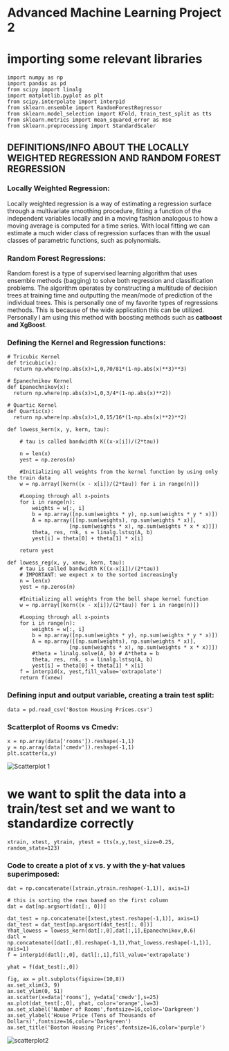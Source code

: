 # Advanced Machine Learning Project 2

# importing some relevant libraries
```
import numpy as np
import pandas as pd
from scipy import linalg
import matplotlib.pyplot as plt
from scipy.interpolate import interp1d
from sklearn.ensemble import RandomForestRegressor
from sklearn.model_selection import KFold, train_test_split as tts
from sklearn.metrics import mean_squared_error as mse
from sklearn.preprocessing import StandardScaler
```

## DEFINITIONS/INFO ABOUT THE LOCALLY WEIGHTED REGRESSION AND RANDOM FOREST REGRESSION

### Locally Weighted Regression: 

Locally weighted regression is a way of estimating a regression surface through a multivariate smoothing procedure, fitting a function of the independent variables locally and in a moving fashion analogous to how a moving average is computed for a time series. With local fitting we can estimate a much wider class of regression surfaces than with the usual classes of parametric functions, such as polynomials.



### Random Forest Regressions:

Random forest is a type of supervised learning algorithm that uses ensemble methods (bagging) to solve both regression and classification problems. The algorithm operates by constructing a multitude of decision trees at training time and outputting the mean/mode of prediction of the individual trees. This is personally one of my favorite types of regressions methods. This is because of the wide application this can be utilized. Personally I am using this method with boosting methods such as **catboost and XgBoost**. 

### Defining the Kernel and Regression functions:

```
# Tricubic Kernel
def tricubic(x):
  return np.where(np.abs(x)>1,0,70/81*(1-np.abs(x)**3)**3)

# Epanechnikov Kernel
def Epanechnikov(x):
  return np.where(np.abs(x)>1,0,3/4*(1-np.abs(x)**2)) 

# Quartic Kernel
def Quartic(x):
  return np.where(np.abs(x)>1,0,15/16*(1-np.abs(x)**2)**2) 

def lowess_kern(x, y, kern, tau):

    # tau is called bandwidth K((x-x[i])/(2*tau))

    n = len(x)
    yest = np.zeros(n)

    #Initializing all weights from the kernel function by using only the train data    
    w = np.array([kern((x - x[i])/(2*tau)) for i in range(n)])     
    
    #Looping through all x-points
    for i in range(n):
        weights = w[:, i]
        b = np.array([np.sum(weights * y), np.sum(weights * y * x)])
        A = np.array([[np.sum(weights), np.sum(weights * x)],
                    [np.sum(weights * x), np.sum(weights * x * x)]])
        theta, res, rnk, s = linalg.lstsq(A, b)
        yest[i] = theta[0] + theta[1] * x[i] 

    return yest

def lowess_reg(x, y, xnew, kern, tau):
    # tau is called bandwidth K((x-x[i])/(2*tau))
    # IMPORTANT: we expect x to the sorted increasingly
    n = len(x)
    yest = np.zeros(n)

    #Initializing all weights from the bell shape kernel function    
    w = np.array([kern((x - x[i])/(2*tau)) for i in range(n)])     
    
    #Looping through all x-points
    for i in range(n):
        weights = w[:, i]
        b = np.array([np.sum(weights * y), np.sum(weights * y * x)])
        A = np.array([[np.sum(weights), np.sum(weights * x)],
                    [np.sum(weights * x), np.sum(weights * x * x)]])
        #theta = linalg.solve(A, b) # A*theta = b
        theta, res, rnk, s = linalg.lstsq(A, b)
        yest[i] = theta[0] + theta[1] * x[i] 
    f = interp1d(x, yest,fill_value='extrapolate')
    return f(xnew)
```
### Defining input and output variable, creating a train test split:
```
data = pd.read_csv('Boston Housing Prices.csv')
```
### Scatterplot of Rooms vs Cmedv:
```
x = np.array(data['rooms']).reshape(-1,1)
y = np.array(data['cmedv']).reshape(-1,1)
plt.scatter(x,y)
```
![Scatterplot 1](https://user-images.githubusercontent.com/78623027/153656166-f4b9776b-5122-4c03-b098-98ef3a73b7eb.png)

# we want to split the data into a train/test set and we want to standardize correctly
```
xtrain, xtest, ytrain, ytest = tts(x,y,test_size=0.25, random_state=123)
```

### Code to create a plot of x vs. y with the y-hat values superimposed:

```
dat = np.concatenate([xtrain,ytrain.reshape(-1,1)], axis=1)

# this is sorting the rows based on the first column
dat = dat[np.argsort(dat[:, 0])]

dat_test = np.concatenate([xtest,ytest.reshape(-1,1)], axis=1)
dat_test = dat_test[np.argsort(dat_test[:, 0])]
Yhat_lowess = lowess_kern(dat[:,0],dat[:,1],Epanechnikov,0.6)
datl = np.concatenate([dat[:,0].reshape(-1,1),Yhat_lowess.reshape(-1,1)], axis=1)
f = interp1d(datl[:,0], datl[:,1],fill_value='extrapolate')

yhat = f(dat_test[:,0])
```

```
fig, ax = plt.subplots(figsize=(10,8))
ax.set_xlim(3, 9)
ax.set_ylim(0, 51)
ax.scatter(x=data['rooms'], y=data['cmedv'],s=25)
ax.plot(dat_test[:,0], yhat, color='orange',lw=3)
ax.set_xlabel('Number of Rooms',fontsize=16,color='Darkgreen')
ax.set_ylabel('House Price (Tens of Thousands of Dollars)',fontsize=16,color='Darkgreen')
ax.set_title('Boston Housing Prices',fontsize=16,color='purple')
```
![scatterplot2](https://user-images.githubusercontent.com/78623027/153656345-b8486469-5733-49f8-a9a6-d3d2fbd832e4.png)

